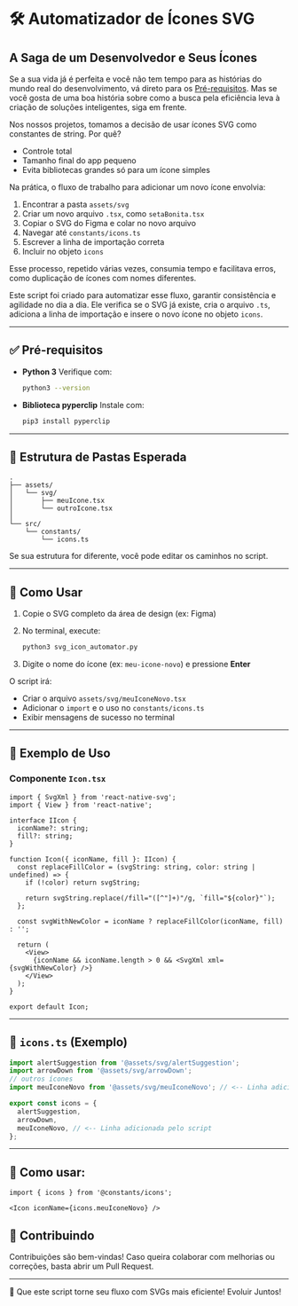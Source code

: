# 🛠️ Automatizador de Ícones SVG

## A Saga de um Desenvolvedor e Seus Ícones

Se a sua vida já é perfeita e você não tem tempo para as histórias do mundo real do desenvolvimento, vá direto para os [Pré-requisitos](#pré-requisitos). Mas se você gosta de uma boa história sobre como a busca pela eficiência leva à criação de soluções inteligentes, siga em frente.

Nos nossos projetos, tomamos a decisão de usar ícones SVG como constantes de string. Por quê?

* Controle total
* Tamanho final do app pequeno
* Evita bibliotecas grandes só para um ícone simples

Na prática, o fluxo de trabalho para adicionar um novo ícone envolvia:

1. Encontrar a pasta `assets/svg`
2. Criar um novo arquivo `.tsx`, como `setaBonita.tsx`
3. Copiar o SVG do Figma e colar no novo arquivo
4. Navegar até `constants/icons.ts`
5. Escrever a linha de importação correta
6. Incluir no objeto `icons`

Esse processo, repetido várias vezes, consumia tempo e facilitava erros, como duplicação de ícones com nomes diferentes.

Este script foi criado para automatizar esse fluxo, garantir consistência e agilidade no dia a dia. Ele verifica se o SVG já existe, cria o arquivo `.ts`, adiciona a linha de importação e insere o novo ícone no objeto `icons`.

---

## ✅ Pré-requisitos

* **Python 3**
  Verifique com:

  ```bash
  python3 --version
  ```

* **Biblioteca pyperclip**
  Instale com:

  ```bash
  pip3 install pyperclip
  ```

---

## 📁 Estrutura de Pastas Esperada

```
.
├── assets/
│   └── svg/
│       ├── meuIcone.tsx
│       └── outroIcone.tsx
│
└── src/
    └── constants/
        └── icons.ts
```

Se sua estrutura for diferente, você pode editar os caminhos no script.

---

## 🚀 Como Usar

1. Copie o SVG completo da área de design (ex: Figma)

2. No terminal, execute:

   ```bash
   python3 svg_icon_automator.py
   ```

3. Digite o nome do ícone (ex: `meu-icone-novo`) e pressione **Enter**

O script irá:

* Criar o arquivo `assets/svg/meuIconeNovo.tsx`
* Adicionar o `import` e o uso no `constants/icons.ts`
* Exibir mensagens de sucesso no terminal

---

## 🧪 Exemplo de Uso

### Componente `Icon.tsx`

```tsx
import { SvgXml } from 'react-native-svg';
import { View } from 'react-native';

interface IIcon {
  iconName?: string;
  fill?: string;
}

function Icon({ iconName, fill }: IIcon) {
  const replaceFillColor = (svgString: string, color: string | undefined) => {
    if (!color) return svgString;

    return svgString.replace(/fill="([^"]+)"/g, `fill="${color}"`);
  };

  const svgWithNewColor = iconName ? replaceFillColor(iconName, fill) : '';

  return (
    <View>
      {iconName && iconName.length > 0 && <SvgXml xml={svgWithNewColor} />}
    </View>
  );
}

export default Icon;
```
---

## 🔗 `icons.ts` (Exemplo)


```ts
import alertSuggestion from '@assets/svg/alertSuggestion';
import arrowDown from '@assets/svg/arrowDown';
// outros ícones
import meuIconeNovo from '@assets/svg/meuIconeNovo'; // <-- Linha adicionada pelo script

export const icons = {
  alertSuggestion,
  arrowDown,
  meuIconeNovo, // <-- Linha adicionada pelo script
};
```
---

## 🔗 Como usar:

```tsx
import { icons } from '@constants/icons';

<Icon iconName={icons.meuIconeNovo} />
```


## 🤝 Contribuindo

Contribuições são bem-vindas! Caso queira colaborar com melhorias ou correções, basta abrir um Pull Request.

---

🚀 Que este script torne seu fluxo com SVGs mais eficiente! Evoluir Juntos!
